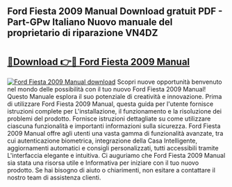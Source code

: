 ## Ford Fiesta 2009 Manual Download gratuit PDF - Part-GPw Italiano Nuovo manuale del proprietario di riparazione VN4DZ

# <h2><a href="http://dfepir1.blite.top/?on=Ford+Fiesta+2009+Manual">🔗Download 👉🔴 Ford Fiesta 2009 Manual</a></h2>

[![Ford Fiesta 2009 Manual download](https://i.imgur.com/lujVjoI.png)](http://dfepir1.blite.top/?on=Ford+Fiesta+2009+Manual)
Scopri nuove opportunità benvenuto nel mondo delle possibilità con il tuo nuovo Ford Fiesta 2009 Manual! Questo Manuale esplora il suo potenziale di creatività e innovazione. Prima di utilizzare Ford Fiesta 2009 Manual, questa guida per l'utente fornisce istruzioni complete per L'installazione, il funzionamento e la risoluzione dei problemi del prodotto. Fornisce istruzioni dettagliate su come utilizzare ciascuna funzionalità e importanti informazioni sulla sicurezza. Ford Fiesta 2009 Manual offre agli utenti una vasta gamma di funzionalità avanzate, tra cui autenticazione biometrica, integrazione della Casa Intelligente, aggiornamenti automatici e consigli personalizzati, tutti accessibili tramite L'interfaccia elegante e intuitiva. Ci auguriamo che Ford Fiesta 2009 Manual sia stata una risorsa utile e Informativa per iniziare con il tuo nuovo prodotto. Se hai bisogno di aiuto o chiarimenti, non esitare a contattare il nostro team di assistenza clienti.
